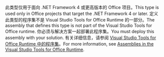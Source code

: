<span data-ttu-id="7e4a2-101">此类型仅用于面向 .NET Framework 4 或更高版本的 Office 项目。</span><span class="sxs-lookup"><span data-stu-id="7e4a2-101">This type is used only in Office projects that target the .NET Framework 4 or later.</span></span> <span data-ttu-id="7e4a2-102">定义此类型的程序集不是 Visual Studio Tools for Office Runtime 的一部分。</span><span class="sxs-lookup"><span data-stu-id="7e4a2-102">The assembly that defines this type is not part of the Visual Studio Tools for Office runtime.</span></span> <span data-ttu-id="7e4a2-103">你必须与解决方案一起部署此程序集。</span><span class="sxs-lookup"><span data-stu-id="7e4a2-103">You must deploy this assembly with your solution.</span></span> <span data-ttu-id="7e4a2-104">有关详细信息，请参阅 [Visual Studio Tools for Office Runtime 中的程序集](/visualstudio/vsto/assemblies-in-the-visual-studio-tools-for-office-runtime)。</span><span class="sxs-lookup"><span data-stu-id="7e4a2-104">For more information, see [Assemblies in the Visual Studio Tools for Office Runtime](/visualstudio/vsto/assemblies-in-the-visual-studio-tools-for-office-runtime).</span></span>